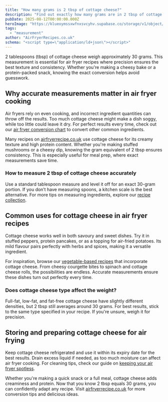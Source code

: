 ```yaml
---
title: "How many grams is 2 tbsp of cottage cheese?"
description: "Find out exactly how many grams are in 2 tbsp of cottage cheese for perfect air fryer recipes every time."
pubDate: 2025-08-12T00:00:00.000Z
heroImage: "https://klueoymssxwfnxsvcyhv.supabase.co/storage/v1/object/public/md/how-many-grams-is-2-tbsp-cottage-cheese-9e394245.webp"
tags:
  - "measurement"
author: "AirFryerRecipes.co.uk"
schema: "<script type=\"application/ld+json\"></script>"
---
```


<p>2 tablespoons (tbsp) of cottage cheese weigh approximately 30 grams. This measurement is essential for air fryer recipes where precision ensures the best texture and consistency. Whether you're making a cheesy bake or a protein-packed snack, knowing the exact conversion helps avoid guesswork.</p>  

<h2>Why accurate measurements matter in air fryer cooking</h2>  
<p>Air fryers rely on even cooking, and incorrect ingredient quantities can throw off the results. Too much cottage cheese might make a dish soggy, while too little could leave it dry. For perfect results every time, check out our <a href=https://www.airfryerrecipe.co.uk/air-fryer-conversion-chart>air fryer conversion chart</a> to convert other common ingredients.</p>  

<p>Many recipes on <a href=https://www.airfryerrecipe.co.uk/>airfryerrecipe.co.uk</a> use cottage cheese for its creamy texture and high protein content. Whether you're making stuffed mushrooms or a cheesy dip, knowing the gram equivalent of 2 tbsp ensures consistency. This is especially useful for meal prep, where exact measurements save time.</p>  

<h3>How to measure 2 tbsp of cottage cheese accurately</h3>  
<p>Use a standard tablespoon measure and level it off for an exact 30-gram portion. If you don’t have measuring spoons, a kitchen scale is the best alternative. For more tips on measuring ingredients, explore our <a href=https://www.airfryerrecipe.co.uk/recipes>recipe collection</a>.</p>  

<h2>Common uses for cottage cheese in air fryer recipes</h2>  
<p>Cottage cheese works well in both savoury and sweet dishes. Try it in stuffed peppers, protein pancakes, or as a topping for air-fried potatoes. Its mild flavour pairs perfectly with herbs and spices, making it a versatile ingredient.</p>  

<p>For inspiration, browse our <a href=https://www.airfryerrecipe.co.uk/recipe-category/vegetables>vegetable-based recipes</a> that incorporate cottage cheese. From cheesy courgette bites to spinach and cottage cheese rolls, the possibilities are endless. Accurate measurements ensure these dishes turn out perfectly every time.</p>  

<h3>Does cottage cheese type affect the weight?</h3>  
<p>Full-fat, low-fat, and fat-free cottage cheese have slightly different densities, but 2 tbsp still averages around 30 grams. For best results, stick to the same type specified in your recipe. If you're unsure, weigh it for precision.</p>  

<h2>Storing and preparing cottage cheese for air frying</h2>  
<p>Keep cottage cheese refrigerated and use it within its expiry date for the best results. Drain excess liquid if needed, as too much moisture can affect air fryer cooking. For cleaning tips, check our guide on <a href=https://www.airfryerrecipe.co.uk/air-fryer-cleaner>keeping your air fryer spotless</a>.</p>  

<p>Whether you're making a quick snack or a full meal, cottage cheese adds creaminess and protein. Now that you know 2 tbsp equals 30 grams, you can confidently adapt any recipe. Visit <a href=https://www.airfryerrecipe.co.uk/>airfryerrecipe.co.uk</a> for more conversion tips and delicious ideas.</p>